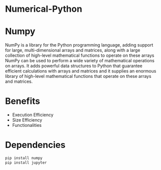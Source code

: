 # Numerical-Python
# Numpy
NumPy is a library for the Python programming language, adding support for large, multi-dimensional arrays and matrices, 
along with a large collection of high-level mathematical functions to operate on these arrays
NumPy can be used to perform a wide variety of mathematical operations on arrays. It adds powerful data structures 
to Python that guarantee efficient calculations with arrays and matrices and it supplies an enormous 
library of high-level mathematical functions that operate on these arrays and matrices.

# Benefits
- Execution Efficiency
- Size Efficiency
- Functionalities

# Dependencies

``` python
pip install numpy
pip install jupyter
```
